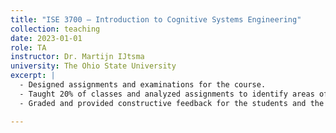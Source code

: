 ```yaml
---
title: "ISE 3700 – Introduction to Cognitive Systems Engineering"
collection: teaching
date: 2023-01-01
role: TA
instructor: Dr. Martijn IJtsma
university: The Ohio State University
excerpt: |
  - Designed assignments and examinations for the course.
  - Taught 20% of classes and analyzed assignments to identify areas of concern.
  - Graded and provided constructive feedback for the students and the professor.

---
```

